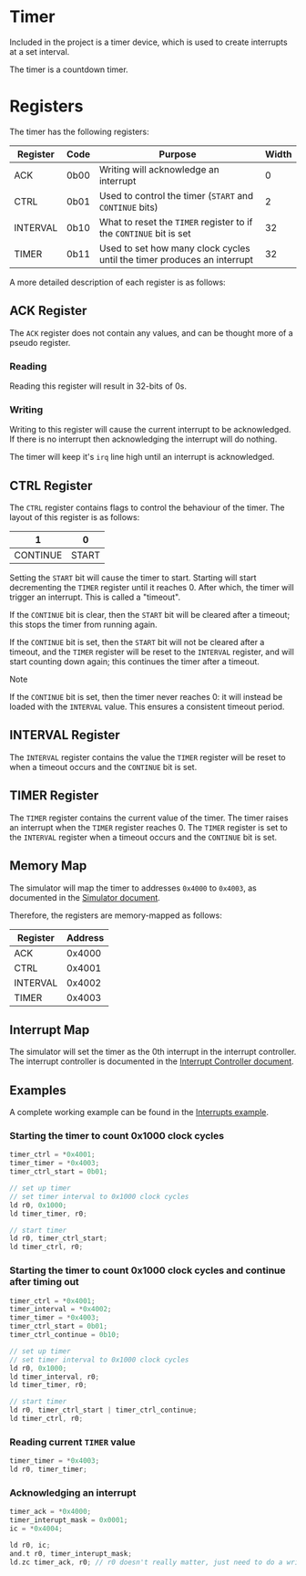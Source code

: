 # Timer

Included in the project is a timer device, which is used to create interrupts at a set interval.

The timer is a countdown timer.

# Registers

The timer has the following registers:

| Register | Code | Purpose | Width |
|---|---|---|---|
| ACK | 0b00 | Writing will acknowledge an interrupt | 0 |
| CTRL | 0b01 | Used to control the timer (`START` and `CONTINUE` bits) | 2 |
| INTERVAL | 0b10 | What to reset the `TIMER` register to if the `CONTINUE` bit is set | 32 |
| TIMER | 0b11 | Used to set how many clock cycles until the timer produces an interrupt | 32 |

A more detailed description of each register is as follows:

## ACK Register

The `ACK` register does not contain any values, and can be thought more of a pseudo register. 

### Reading

Reading this register will result in 32-bits of 0s. 

### Writing

Writing to this register will cause the current interrupt to be acknowledged. If there is no interrupt then acknowledging the interrupt will do nothing.

The timer will keep it's `irq` line high until an interrupt is acknowledged.

## CTRL Register

The `CTRL` register contains flags to control the behaviour of the timer. The layout of this register is as follows:

| 1 | 0 |
|---|---|
| CONTINUE | START |

Setting the `START` bit will cause the timer to start. Starting will start decrementing the `TIMER` register until it reaches 0. After which, the timer will trigger an interrupt. This is called a "timeout".

If the `CONTINUE` bit is clear, then the `START` bit will be cleared after a timeout; this stops the timer from running again.

If the `CONTINUE` bit is set, then the `START` bit will not be cleared after a timeout, and the `TIMER` register will be reset to the `INTERVAL` register, and will start counting down again; this continues the timer after a timeout.

> [!NOTE]
> If the `CONTINUE` bit is set, then the timer never reaches 0: it will instead be loaded with the `INTERVAL` value. This ensures a consistent timeout period.

## INTERVAL Register

The `INTERVAL` register contains the value the `TIMER` register will be reset to when a timeout occurs and the `CONTINUE` bit is set.

## TIMER Register

The `TIMER` register contains the current value of the timer. The timer raises an interrupt when the `TIMER` register reaches 0. The `TIMER` register is set to the `INTERVAL` register when a timeout occurs and the `CONTINUE` bit is set.

## Memory Map

The simulator will map the timer to addresses `0x4000` to `0x4003`, as documented in the [Simulator document](simulator.md#memory-map).

Therefore, the registers are memory-mapped as follows:

| Register | Address |
|---|---|
| ACK | 0x4000 |
| CTRL | 0x4001 |
| INTERVAL | 0x4002 |
| TIMER | 0x4003 |

## Interrupt Map

The simulator will set the timer as the 0th interrupt in the interrupt controller. The interrupt controller is documented in the [Interrupt Controller document](interrupt_controller.md).

## Examples

A complete working example can be found in the [Interrupts example](../../examples/interrupts.asm).

### Starting the timer to count 0x1000 clock cycles

```c
timer_ctrl = *0x4001;
timer_timer = *0x4003;
timer_ctrl_start = 0b01;

// set up timer
// set timer interval to 0x1000 clock cycles
ld r0, 0x1000;
ld timer_timer, r0;

// start timer
ld r0, timer_ctrl_start;
ld timer_ctrl, r0;
```

### Starting the timer to count 0x1000 clock cycles and continue after timing out

```c
timer_ctrl = *0x4001;
timer_interval = *0x4002;
timer_timer = *0x4003;
timer_ctrl_start = 0b01;
timer_ctrl_continue = 0b10;

// set up timer
// set timer interval to 0x1000 clock cycles
ld r0, 0x1000;
ld timer_interval, r0;
ld timer_timer, r0;

// start timer
ld r0, timer_ctrl_start | timer_ctrl_continue;
ld timer_ctrl, r0;
```

### Reading current `TIMER` value

```c
timer_timer = *0x4003;
ld r0, timer_timer;
```

### Acknowledging an interrupt

```c
timer_ack = *0x4000;
timer_interupt_mask = 0x0001;
ic = *0x4004;

ld r0, ic;
and.t r0, timer_interupt_mask;
ld.zc timer_ack, r0; // r0 doesn't really matter, just need to do a write
```

